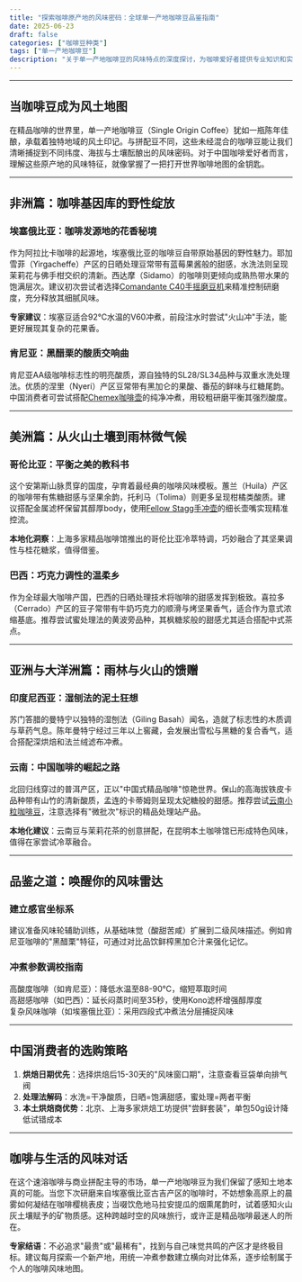 ```yaml
---
title: "探索咖啡原产地的风味密码：全球单一产地咖啡豆品鉴指南"
date: 2025-06-23
draft: false
categories: ["咖啡豆种类"]
tags: ["单一产地咖啡豆"]
description: "关于单一产地咖啡豆的风味特点的深度探讨，为咖啡爱好者提供专业知识和实用指南。"
---
```


---

## 当咖啡豆成为风土地图

在精品咖啡的世界里，单一产地咖啡豆（Single Origin Coffee）犹如一瓶陈年佳酿，承载着独特地域的风土印记。与拼配豆不同，这些未经混合的咖啡豆能让我们清晰捕捉到不同纬度、海拔与土壤酝酿出的风味密码。对于中国咖啡爱好者而言，理解这些原产地的风味特征，就像掌握了一把打开世界咖啡地图的金钥匙。

---

## 非洲篇：咖啡基因库的野性绽放

### 埃塞俄比亚：咖啡发源地的花香秘境
作为阿拉比卡咖啡的起源地，埃塞俄比亚的咖啡豆自带原始基因的野性魅力。耶加雪菲（Yirgacheffe）产区的日晒处理豆常带有蓝莓果酱般的甜感，水洗法则呈现茉莉花与佛手柑交织的清新。西达摩（Sidamo）的咖啡则更倾向成熟热带水果的饱满层次。建议初次尝试者选择[Comandante C40手摇磨豆机](https://www.amazon.com/s?k=Comandante%20C40%E6%89%8B%E6%91%87%E7%A3%A8%E8%B1%86%E6%9C%BA&tag=coffeeprism-20)来精准控制研磨度，充分释放其细腻风味。

**专家建议**：埃塞豆适合92℃水温的V60冲煮，前段注水时尝试"火山冲"手法，能更好展现其复杂的花果香。

### 肯尼亚：黑醋栗的酸质交响曲
肯尼亚AA级咖啡标志性的明亮酸质，源自独特的SL28/SL34品种与双重水洗处理法。优质的涅里（Nyeri）产区豆常带有黑加仑的果酸、番茄的鲜味与红糖尾韵。中国消费者可尝试搭配[Chemex咖啡壶](https://www.amazon.com/s?k=Chemex%E5%92%96%E5%95%A1%E5%A3%B6&tag=coffeeprism-20)的纯净冲煮，用较粗研磨平衡其强烈酸度。

---

## 美洲篇：从火山土壤到雨林微气候

### 哥伦比亚：平衡之美的教科书
这个安第斯山脉贯穿的国度，孕育着最经典的咖啡风味模板。蕙兰（Huila）产区的咖啡带有焦糖甜感与坚果余韵，托利马（Tolima）则更多呈现柑橘类酸质。建议搭配金属滤杯保留其醇厚body，使用[Fellow Stagg手冲壶](https://www.amazon.com/s?k=Fellow%20Stagg%E6%89%8B%E5%86%B2%E5%A3%B6&tag=coffeeprism-20)的细长壶嘴实现精准控流。

**本地化洞察**：上海多家精品咖啡馆推出的哥伦比亚冷萃特调，巧妙融合了其坚果调性与桂花糖浆，值得借鉴。

### 巴西：巧克力调性的温柔乡
作为全球最大咖啡产国，巴西的日晒处理技术将咖啡的甜感发挥到极致。喜拉多（Cerrado）产区的豆子常带有牛奶巧克力的顺滑与烤坚果香气，适合作为意式浓缩基底。推荐尝试蜜处理法的黄波旁品种，其枫糖浆般的甜感尤其适合搭配中式茶点。

---

## 亚洲与大洋洲篇：雨林与火山的馈赠

### 印度尼西亚：湿刨法的泥土狂想
苏门答腊的曼特宁以独特的湿刨法（Giling Basah）闻名，造就了标志性的木质调与草药气息。陈年曼特宁经过三年以上窖藏，会发展出雪松与黑糖的复合香气，适合搭配深烘焙和法兰绒滤布冲煮。

### 云南：中国咖啡的崛起之路
北回归线穿过的普洱产区，正以"中国式精品咖啡"惊艳世界。保山的高海拔铁皮卡品种带有山竹的清新酸质，孟连的卡蒂姆则呈现太妃糖般的甜感。推荐尝试[云南小粒咖啡豆](https://www.amazon.com/s?k=%E4%BA%91%E5%8D%97%E5%B0%8F%E7%B2%92%E5%92%96%E5%95%A1%E8%B1%86&tag=coffeeprism-20)，注意选择有"微批次"标识的精品处理站产品。

**本地化建议**：云南豆与茉莉花茶的创意拼配，在昆明本土咖啡馆已形成特色风味，值得在家尝试冷萃融合。

---

## 品鉴之道：唤醒你的风味雷达

### 建立感官坐标系
建议准备风味轮辅助训练，从基础味觉（酸甜苦咸）扩展到二级风味描述。例如肯尼亚咖啡的"黑醋栗"特征，可通过对比品饮鲜榨黑加仑汁来强化记忆。

### 冲煮参数调校指南
高酸度咖啡（如肯尼亚）：降低水温至88-90℃，缩短萃取时间  
高甜感咖啡（如巴西）：延长闷蒸时间至35秒，使用Kono滤杯增强醇厚度  
复杂风味咖啡（如埃塞俄比亚）：采用四段式冲煮法分层捕捉风味

---

## 中国消费者的选购策略

1. **烘焙日期优先**：选择烘焙后15-30天的"风味窗口期"，注意查看豆袋单向排气阀  
2. **处理法解码**：水洗=干净酸质，日晒=饱满甜感，蜜处理=两者平衡  
3. **本土烘焙商优势**：北京、上海多家烘焙工坊提供"尝鲜套装"，单包50g设计降低试错成本  

---

## 咖啡与生活的风味对话

在这个速溶咖啡与商业拼配主导的市场，单一产地咖啡豆为我们保留了感知土地本真的可能。当您下次研磨来自埃塞俄比亚古吉产区的咖啡时，不妨想象高原上的晨雾如何凝结在咖啡樱桃表皮；当啜饮危地马拉安提瓜的烟熏尾韵时，试着感知火山灰土壤赋予的矿物质感。这种跨越时空的风味旅行，或许正是精品咖啡最迷人的所在。

**专家结语**：不必追求"最贵"或"最稀有"，找到与自己味觉共鸣的产区才是终极目标。建议每月探索一个新产地，用统一冲煮参数建立横向对比体系，逐步绘制属于个人的咖啡风味地图。